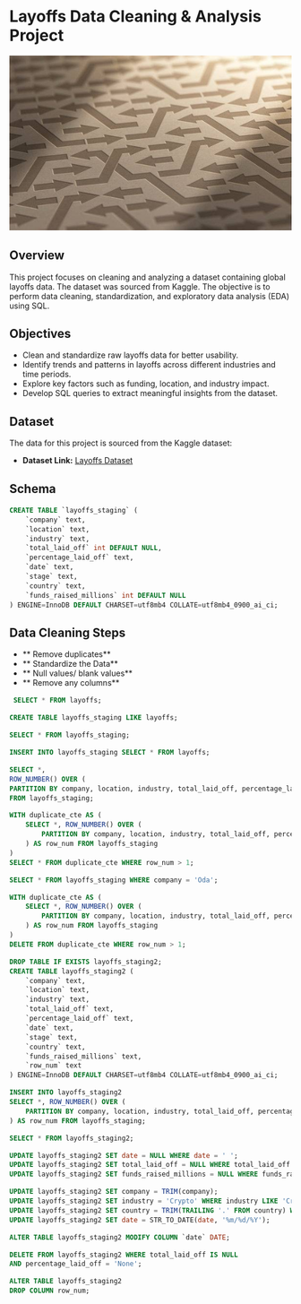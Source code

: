# Layoffs Data Cleaning & Analysis Project

![Layoffs Project Image](https://github.com/halyna2300/Layoffs_Project/blob/main/IMG_8560.JPG)

## Overview
This project focuses on cleaning and analyzing a dataset containing global layoffs data. The dataset was sourced from Kaggle. The objective is to perform data cleaning, standardization, and exploratory data analysis (EDA) using SQL.

## Objectives
- Clean and standardize raw layoffs data for better usability.
- Identify trends and patterns in layoffs across different industries and time periods.
- Explore key factors such as funding, location, and industry impact.
- Develop SQL queries to extract meaningful insights from the dataset.
  
## Dataset
The data for this project is sourced from the Kaggle dataset:
- **Dataset Link:** [Layoffs Dataset](https://www.kaggle.com/datasets/swaptr/layoffs-2022)


## Schema
```sql
CREATE TABLE `layoffs_staging` ( 
    `company` text,
    `location` text, 
    `industry` text,
    `total_laid_off` int DEFAULT NULL, 
    `percentage_laid_off` text,
    `date` text, 
    `stage` text,
    `country` text,
    `funds_raised_millions` int DEFAULT NULL
) ENGINE=InnoDB DEFAULT CHARSET=utf8mb4 COLLATE=utf8mb4_0900_ai_ci;
```

## Data Cleaning Steps
- ** Remove duplicates**
- ** Standardize the Data**
- ** Null values/ blank values**
- ** Remove any columns**

```sql
 SELECT * FROM layoffs;
```

```sql
CREATE TABLE layoffs_staging LIKE layoffs;
```

```sql
SELECT * FROM layoffs_staging;
```

```sql
INSERT INTO layoffs_staging SELECT * FROM layoffs;
```

```sql
SELECT *,
ROW_NUMBER() OVER (
PARTITION BY company, location, industry, total_laid_off, percentage_laid_off, `date`, stage, country, funds_raised_millions) AS row_num
FROM layoffs_staging;
```


```sql
WITH duplicate_cte AS (
    SELECT *, ROW_NUMBER() OVER (
        PARTITION BY company, location, industry, total_laid_off, percentage_laid_off, `date`, stage, country, funds_raised_millions
    ) AS row_num FROM layoffs_staging
)
SELECT * FROM duplicate_cte WHERE row_num > 1;
```

```sql
SELECT * FROM layoffs_staging WHERE company = 'Oda';
```


```sql
WITH duplicate_cte AS (
    SELECT *, ROW_NUMBER() OVER (
        PARTITION BY company, location, industry, total_laid_off, percentage_laid_off, `date`, stage, country, funds_raised_millions
    ) AS row_num FROM layoffs_staging
)
DELETE FROM duplicate_cte WHERE row_num > 1;
```


```sql
DROP TABLE IF EXISTS layoffs_staging2;
CREATE TABLE layoffs_staging2 (
    `company` text,
    `location` text,
    `industry` text,
    `total_laid_off` text,
    `percentage_laid_off` text,
    `date` text,
    `stage` text,
    `country` text,
    `funds_raised_millions` text,
    `row_num` text
) ENGINE=InnoDB DEFAULT CHARSET=utf8mb4 COLLATE=utf8mb4_0900_ai_ci;
```

```sql
INSERT INTO layoffs_staging2
SELECT *, ROW_NUMBER() OVER (
    PARTITION BY company, location, industry, total_laid_off, percentage_laid_off, `date`, stage, country, funds_raised_millions
) AS row_num FROM layoffs_staging;
```

```sql
SELECT * FROM layoffs_staging2;
```

```sql
UPDATE layoffs_staging2 SET date = NULL WHERE date = ' ';
UPDATE layoffs_staging2 SET total_laid_off = NULL WHERE total_laid_off = '';
UPDATE layoffs_staging2 SET funds_raised_millions = NULL WHERE funds_raised_millions = '' OR funds_raised_millions = 'None';
```

```sql
UPDATE layoffs_staging2 SET company = TRIM(company);
UPDATE layoffs_staging2 SET industry = 'Crypto' WHERE industry LIKE 'Crypto%';
UPDATE layoffs_staging2 SET country = TRIM(TRAILING '.' FROM country) WHERE country LIKE 'United States%';
UPDATE layoffs_staging2 SET date = STR_TO_DATE(date, '%m/%d/%Y');
```

```sql
ALTER TABLE layoffs_staging2 MODIFY COLUMN `date` DATE;
```

```sql
DELETE FROM layoffs_staging2 WHERE total_laid_off IS NULL
AND percentage_laid_off = 'None';
```

```sql
ALTER TABLE layoffs_staging2
DROP COLUMN row_num;
```
